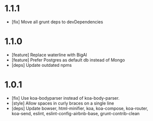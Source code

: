 # 1.1.1

* [fix] Move all grunt deps to devDependencies

# 1.1.0

* [feature] Replace waterline with BigAl
* [feature] Prefer Postgres as default db instead of Mongo
* [deps] Update outdated npms

# 1.0.1

* [fix] Use koa-bodyparser instead of koa-body-parser.
* [style] Allow spaces in curly braces on a single line
* [deps] Update bowser, html-minifier, koa, koa-compose, koa-router, koa-send, eslint, eslint-config-airbnb-base, grunt-contrib-clean
